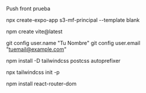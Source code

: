 Push front prueba

npx create-expo-app s3-mf-principal --template blank

npm create vite@latest

git config user.name "Tu Nombre" git config user.email "tuemail@example.com"


npm install -D tailwindcss postcss autoprefixer

npx tailwindcss init -p  

npm install react-router-dom
   
